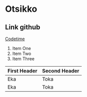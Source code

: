 # Otsikko

## Link github
[Codetime](https://github.com/Nikonur/Koulu)

1. Item One
2. Item Two
3. Item Three




First Header | Second Header
------------ | -------------
 Eka|Toka
 Eka|Toka
 